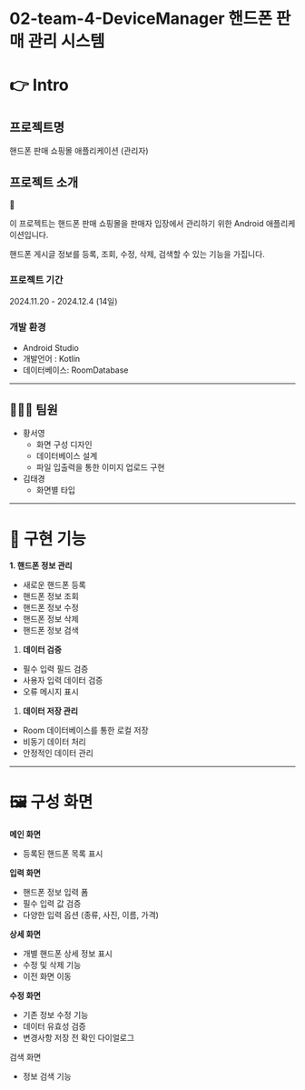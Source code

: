 # 02-team-4-DeviceManager  핸드폰 판매 관리 시스템

# 👉 **Intro**

## 프로젝트명

핸드폰 판매 쇼핑몰 애플리케이션 (관리자)

## 프로젝트 소개

<aside>
📱

이 프로젝트는 핸드폰 판매 쇼핑몰을 판매자 입장에서 관리하기 위한 Android 애플리케이션입니다.

핸드폰 게시글 정보를 등록, 조회, 수정, 삭제, 검색할 수 있는 기능을 가집니다.

</aside>

### 프로젝트 기간

2024.11.20 - 2024.12.4 (14일)

### 개발 환경

- Android Studio
- 개발언어 : Kotlin
- 데이터베이스: RoomDatabase

---

## 🧑‍🤝‍🧑 팀원

- 황서영
    - 화면 구성 디자인
    - 데이터베이스 설계
    - 파일 입출력을 통한 이미지 업로드 구현
- 김태경
    - 화면별 타입

---

# 🎳 구현 기능

**1. 핸드폰 정보 관리**

- 새로운 핸드폰 등록
- 핸드폰 정보 조회
- 핸드폰 정보 수정
- 핸드폰 정보 삭제
- 핸드폰 정보 검색

1. **데이터 검증**
- 필수 입력 필드 검증
- 사용자 입력 데이터 검증
- 오류 메시지 표시

1. **데이터 저장 관리**
- Room 데이터베이스를 통한 로컬 저장
- 비동기 데이터 처리
- 안정적인 데이터 관리

---

# 🖼️ 구성 화면

**메인 화면**

- 등록된 핸드폰 목록 표시

**입력 화면**

- 핸드폰 정보 입력 폼
- 필수 입력 값 검증
- 다양한 입력 옵션 (종류, 사진, 이름, 가격)

**상세 화면**

- 개별 핸드폰 상세 정보 표시
- 수정 및 삭제 기능
- 이전 화면 이동

**수정 화면**

- 기존 정보 수정 기능
- 데이터 유효성 검증
- 변경사항 저장 전 확인 다이얼로그

검색 화면

- 정보 검색 기능
